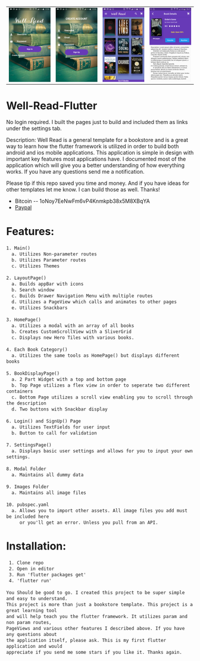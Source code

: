 <div style="text-align: center">
 <table>
  <tr>
   <td style="text-align: center"><img src="https://github.com/jbactual/Project-Images/blob/master/Well%20Read%20Images/Login%20Page.png" width="200" />
   </td>
   <td style="text-align: center">
   <img src="https://github.com/jbactual/Project-Images/blob/master/Well%20Read%20Images/Sign%20Up%20Page.png" width="200"/>
   </td>
   <td style="text-align: center">
   <img src="https://github.com/jbactual/Project-Images/blob/master/Well%20Read%20Images/SciFi%20Books.png" width="200"/>
   </td>
   <td style="text-align: center"><img src="https://github.com/jbactual/Project-Images/blob/master/Well%20Read%20Images/DetailsPage.png" width="200"/>
  </td>
  </tr>
 </table>
</div>

# Well-Read-Flutter
No login required. I built the pages just to build and included them as links under the settings tab. 

Description: Well Read is a general template for a bookstore and is a great way to learn how the flutter framework is utilized in order to build both android and ios mobile applications. This application is simple in design with important key features most applications have. I documented most of the application which will give you a better understanding of how everything works. If you have any questions send me a notification. 


Please tip if this repo saved you time and money. And if you have ideas for other templates let me know. I can build those as well. Thanks!
- Bitcoin -- 1oNoy7EeNwFm6vP4Knmkpb38x5M8XBqYA
- [Paypal](http://paypal.me/jbactual)


 
#  Features:
    1. Main()
      a. Utilizes Non-parameter routes
      b. Utilizes Parameter routes
      c. Utilizes Themes
 
    2. LayoutPage()
      a. Builds appBar with icons
      b. Search window
      c. Builds Drawer Navigation Menu with multiple routes
      d. Utilizes a PageView which calls and animates to other pages
      e. Utilizes Snackbars
 
    3. HomePage()
      a. Utilizes a modal with an array of all books
      b. Creates CustomScrollView with a SliverGrid
      c. Displays new Hero Tiles with various books.
 
    4. Each Book Category()
      a. Utilizes the same tools as HomePage() but displays different books
 
    5. BookDisplayPage()
      a. 2 Part Widget with a top and bottom page
      b. Top Page utilizes a flex view in order to seperate two different containers
      c. Bottom Page utilizes a scroll view enabling you to scroll through the description
      d. Two buttons with Snackbar display
 
    6. Login() and SignUp() Page
      a. Utilizes TextFields for user input
      b. Button to call for validation
 
    7. SettingsPage()
      a. Displays basic user settings and allows for you to input your own settings.
 
    8. Modal Folder
      a. Maintains all dummy data
 
    9. Images Folder
      a. Maintains all image files
 
    10. pubspec.yaml
      a. Allows you to import other assets. All image files you add must be included here
         or you'll get an error. Unless you pull from an API.
         
 #  Installation:
     1. Clone repo
     2. Open in editor
     3. Run 'flutter packages get'
     4. 'flutter run'
         
    You Should be good to go. I created this project to be super simple and easy to understand. 
    This project is more than just a bookstore template. This project is a great learning tool 
    and will help teach you the flutter framework. It utilizes param and non param routes, 
    PageViews and various other features I described above. If you have any questions about 
    the application itself, please ask. This is my first flutter application and would 
    appreciate if you send me some stars if you like it. Thanks again.
 
 
  
 
 
 

